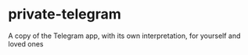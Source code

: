 # private-telegram
A copy of the Telegram app, with its own interpretation, for yourself and loved ones

